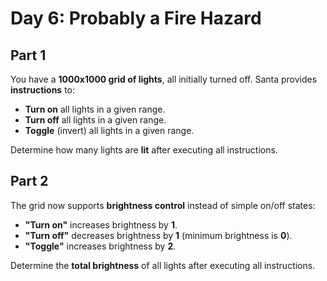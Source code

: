 # Day 6: Probably a Fire Hazard

## Part 1  

You have a **1000x1000 grid of lights**, all initially turned off. Santa provides **instructions** to:  
- **Turn on** all lights in a given range.  
- **Turn off** all lights in a given range.  
- **Toggle** (invert) all lights in a given range.  

Determine how many lights are **lit** after executing all instructions.

## Part 2  

The grid now supports **brightness control** instead of simple on/off states:  
- **"Turn on"** increases brightness by **1**.  
- **"Turn off"** decreases brightness by **1** (minimum brightness is **0**).  
- **"Toggle"** increases brightness by **2**.  

Determine the **total brightness** of all lights after executing all instructions.